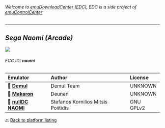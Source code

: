 ###### Welcome to [emuDownloadCenter (EDC)](https://github.com/PhoenixInteractiveNL/emuDownloadCenter/wiki/), EDC is a side project of [emuControlCenter](https://github.com/PhoenixInteractiveNL/emuControlCenter/wiki/)
***
## _Sega Naomi (Arcade)_
![](https://raw.githubusercontent.com/wiki/PhoenixInteractiveNL/emuDownloadCenter/images_platform/ecc_naomi_teaser.png)
###### ECC ID: **naomi**

| Emulator   | Author      | License     |
|:-----------|:------------|:------------|
| :file_folder: [**Demul**](https://github.com/PhoenixInteractiveNL/emuDownloadCenter/wiki/Emulator-demul#menu) | Demul Team | UNKNOWN |
| :file_folder: [**Makaron**](https://github.com/PhoenixInteractiveNL/emuDownloadCenter/wiki/Emulator-makaron#menu) | Deunan | UNKNOWN |
| :file_folder: [**nullDC NAOMI**](https://github.com/PhoenixInteractiveNL/emuDownloadCenter/wiki/Emulator-nulldcn#menu) | Stefanos Kornilios Mitsis Poiitidis | GNU GPLv2 |

:back: [Back to platform listing](https://github.com/PhoenixInteractiveNL/emuDownloadCenter/wiki/EDC-Platform-List)
